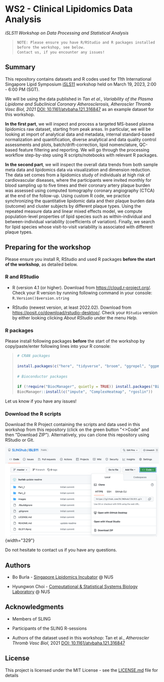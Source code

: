 # WS2 - Clinical Lipidomics Data Analysis

*iSLS11 Workshop on Data Processing and Statistical Analysis*

> ```{=html}
> NOTE: Please ensure you have R/RStudio and R packages installed before the workshop, see below. 
> Contact us, if you encounter any issues!
> ```

## Summary

This repository contains datasets and R codes used for 11th International Singapore Lipid Symposium [iSLS11](https://sling.sg/news-events/isls/) workshop held on March 19, 2023, 2:00 - 6:00 PM (SGT).

We will be using the data published in *Tan et al., Variability of the Plasma Lipidome and Subclinical Coronary Atherosclerosis, Atheroscler Thromb Vasc Biol, 2021* [DOI: 10.1161/atvbaha.121.316847](https://doi.org/10.1161/atvbaha.121.31684) as an example dataset for this workshop.

**In the first part**, we will inspect and process a targeted MS-based plasma lipidomics raw dataset, starting from peak areas. In particular, we will be looking at import of analytical data and metadata, internal standard-based normalization and quantification, diverse analytical and data quality control assessments and plots, batch/drift-correction, lipid nomenclature, QC-based feature filtering and reporting. We will go through the processing workflow step-by-step using R scripts/notebooks with relevant R packages.

**In the second part**, we will inspect the overall data trends from both sample meta data and lipidomics data via visualization and dimension reduction. The data set comes from a lipidomics study of individuals at high risk of cardiovascular diseases, where the participants were invited monthly for blood sampling up to five times and their coronary artery plaque burden was assessed using computed tomography coronary angiography (CTCA) at the end of the follow-up. Using custom R code, we practice synchronizing the quantitative lipidomic data and their plaque burden data (outcome) and cluster subjects by different plaque types. Using the repeated measure data and linear mixed effects model, we compute population-level properties of lipid species such as within-individual and between-individual variability (coefficients of variation). Finally, we search for lipid species whose visit-to-visit variability is associated with different plaque types.

## Preparing for the workshop

Please ensure you install R, RStudio and used R packages **before the start of the workshop**, as detailed below.

### R and RStudio

-   R (version 4.1 (or higher). Download from <https://cloud.r-project.org/>. Check your R version by running following command in your console: `R.Version()$version.string`

-   RStudio (newest version, at least 2022.02). Download from <https://posit.co/download/rstudio-desktop/>. Check your `RStudio` version by either looking clicking *About RStudio* under the menu *Help.*

### R packages

Please install following packages **before** the start of the workshop by copy/paste/enter following lines into your R console:

> ``` r
> # CRAN packages
>
> install.packages(c("here", "tidyverse", "broom", "ggrepel", "ggpmisc", "circlize", "scales", "devtools"))
>
> # Bioconductor packages
>
> if (!require("BiocManager", quietly = TRUE)) install.packages("BiocManager") 
> BiocManager::install(c("impute", "ComplexHeatmap", "rgoslin"))
> ```

Let us know if you have any issues!

### Download the R scripts

Download the R Project containing the scripts and data used in this workshop from this repository (click on the green button "\<\>Code" and then "Download ZIP"). Alternatively, you can clone this repository using RStudio or Git.

![](images/image-1727897831.png){width="329"}

Do not hesitate to contact us if you have any questions.

## Authors

-   Bo Burla - [Singapore Lipidomics Incubator](https://sling.sg) \@ NUS

-   Hyungwon Choi - [Computational & Statistical Systems Biology Laboratory](https://www.cssblab.org) \@ NUS

## Acknowledgments

-   Members of SLING

-   Participants of the SLING R-sessions

-   Authors of the dataset used in this workshop: Tan et al., *Atheroscler Thromb Vasc Biol*, 2021 [DOI: 10.1161/atvbaha.121.316847](https://doi.org/10.1161/atvbaha.121.31684)

## License

This project is licensed under the MIT License - see the [LICENSE.md](LICENSE.md) file for details
